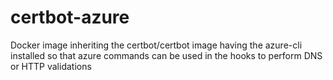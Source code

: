 # certbot-azure
Docker image inheriting the certbot/certbot image having the azure-cli installed so that azure commands can be used in the hooks to perform DNS or HTTP validations
